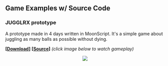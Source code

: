 ## Game Examples w/ Source Code

### JUGGLRX prototype

A prototype made in 4 days written in MoonScript. It's a simple game about juggling as many balls as possible without dying.

**[[Download](https://a327ex.itch.io/jugglrx-prototype)]** **[[Source](https://github.com/a327ex/JUGGLRX-prototype)]** *(click image below to watch gameplay)*

<p align="center">
<a href="https://www.youtube.com/watch?v=cYXj8AP2kJ0"><img src="https://i.imgur.com/4hVutyx.png"></a>
</p>
